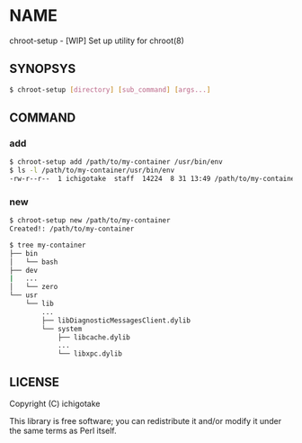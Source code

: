 # NAME

chroot-setup - [WIP] Set up utility for chroot(8)

## SYNOPSYS

```sh
$ chroot-setup [directory] [sub_command] [args...]
```

## COMMAND

### add

```sh
$ chroot-setup add /path/to/my-container /usr/bin/env
$ ls -l /path/to/my-container/usr/bin/env
-rw-r--r--  1 ichigotake  staff  14224  8 31 13:49 /path/to/my-container/usr/bin/env
```

### new

```sh
$ chroot-setup new /path/to/my-container
Created!: /path/to/my-container

$ tree my-container
├── bin
│   └── bash
├── dev
|   ...
│   └── zero
└── usr
    └── lib
		...
        ├── libDiagnosticMessagesClient.dylib
        └── system
            ├── libcache.dylib
			...
            └── libxpc.dylib
```

## LICENSE

Copyright (C) ichigotake

This library is free software; you can redistribute it and/or modify it under the same terms as Perl itself.
